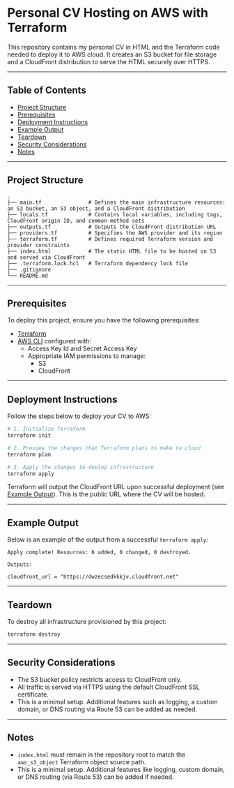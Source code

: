 # Personal CV Hosting on AWS with Terraform

This repository contains my personal CV in HTML and the Terraform code needed to deploy it to AWS cloud. It creates an S3 bucket for file storage and a CloudFront distribution to serve the HTML securely over HTTPS.

---

## Table of Contents

- [Project Structure](#project-structure)
- [Prerequisites](#prerequisites)
- [Deployment Instructions](#deployment-instructions)
- [Example Output](#example-output)
- [Teardown](#teardown)
- [Security Considerations](#security-considerations)
- [Notes](#notes)

---

## Project Structure

```
.
├── main.tf               # Defines the main infrastructure resources: an S3 bucket, an S3 object, and a CloudFront distribution
├── locals.tf             # Contains local variables, including tags, CloudFront origin ID, and common method sets
├── outputs.tf            # Outputs the CloudFront distribution URL
├── providers.tf          # Specifies the AWS provider and its region
├── terraform.tf          # Defines required Terraform version and provider constraints
├── index.html            # The static HTML file to be hosted on S3 and served via CloudFront
├── .terraform.lock.hcl   # Terraform dependency lock file
├── .gitignore
└── README.md
```

---

## Prerequisites

To deploy this project, ensure you have the following prerequisites:

- [Terraform](https://developer.hashicorp.com/terraform)
- [AWS CLI](https://aws.amazon.com/cli/) configured with:
  - Access Key Id and Secret Access Key
  - Appropriate IAM permissions to manage:
    - S3
    - CloudFront

---

## Deployment Instructions

Follow the steps below to deploy your CV to AWS:

```bash
# 1. Initialize Terraform
terraform init

# 2. Preview the changes that Terraform plans to make to cloud
terraform plan

# 3. Apply the changes to deploy infrastructure
terraform apply
```

Terraform will output the CloudFront URL upon successful deployment (see [Example Output](#example-output)). This is the public URL where the CV will be hosted.

---

## Example Output

Below is an example of the output from a successful `terraform apply`:

```
Apply complete! Resources: 6 added, 0 changed, 0 destroyed.

Outputs:

cloudfront_url = "https://dwzecsedkkkjv.cloudfront.net"
```

---

## Teardown

To destroy all infrastructure provisioned by this project:

```bash
terraform destroy
```

---

## Security Considerations

- The S3 bucket policy restricts access to CloudFront only.
- All traffic is served via HTTPS using the default CloudFront SSL certificate.
- This is a minimal setup. Additional features such as logging, a custom domain, or DNS routing via Route 53 can be added as needed.

---

## Notes

- `index.html` must remain in the repository root to match the `aws_s3_object` Terraform object source path.
- This is a minimal setup. Additional features like logging, custom domain, or DNS routing (via Route 53) can be added if needed.
